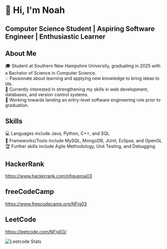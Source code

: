 # 👋 Hi, I'm Noah

## Computer Science Student | Aspiring Software Engineer | Enthusiastic Learner

## About Me

🎓 Student at Southern New Hampshire University, graduating in 2025 with a Bachelor of Science in Computer Science.  
💡 Passionate about learning and applying new knowledge to bring ideas to life.  
🔎 Currently interested in strengthening my skills in web development, databases, and version control systems.  
🚀 Working towards landing an entry-level software engineering role prior to graduation.    

## Skills

💻 Languages include Java, Python, C++, and SQL     
🔧 Frameworks/Tools include MySQL, MongoDB, JUnit, Eclipse, and OpenGL     
🏆 Further skills include Agile Methodology, Unit Testing, and Debugging       

## HackerRank
https://www.hackerrank.com/nfigueroa03

## freeCodeCamp
https://www.freecodecamp.org/NFig03

## LeetCode
https://leetcode.com/NFig03/  

![Leetcode Stats](https://leetcard.jacoblin.cool/NFig03?theme=dark&font=JetBrains%20Mono)

